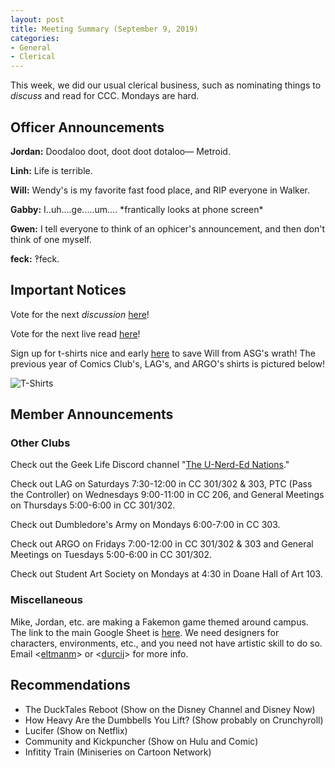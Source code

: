```yaml
---
layout: post
title: Meeting Summary (September 9, 2019)
categories:
- General
- Clerical
---
```


This week, we did our usual clerical business, such as nominating things to *discuss* and read for CCC.  Mondays are hard.

## Officer Announcements

**Jordan:**  Doodaloo doot, doot doot dotaloo— Metroid.

**Linh:**  Life is terrible.

**Will:**  Wendy's is my favorite fast food place, and RIP everyone in Walker.

**Gabby:**  I..uh....ge.....um.... \*frantically looks at phone screen\*

**Gwen:**  I tell everyone to think of an ophicer's announcement, and then don't think of one myself.

**feck:**  ‽feck.

## Important Notices

Vote for the next *discussion* [here](https://docs.google.com/forms/d/e/1FAIpQLSe4sD2djD3BnNgVgL15K0qFp_GCq3iKeXnHWeGWfX_aKMbN7g/viewform?usp=sf_link)!

Vote for the next live read [here](https://docs.google.com/forms/d/e/1FAIpQLSddMEYZyPQCOAAw6mBLCHiJJm0vo7dxBFe2lM6PbAbUMrzpAg/viewform?usp=sf_link)!

Sign up for t-shirts nice and early [here](https://docs.google.com/forms/d/e/1FAIpQLScV7z0UpsXuaAsZiq4vp2tpfcicbPbnC_3hbV_u2dTerl1bZQ/viewform) to save Will from ASG's wrath!  The previous year of Comics Club's, LAG's, and ARGO's shirts is pictured below!

![T-Shirts](../../../../../../images/blog/oldshirts.jpg)

## Member Announcements

### Other Clubs

Check out the Geek Life Discord channel "[The U-Nerd-Ed Nations](https://discord.gg/bKXT3FM)."

Check out LAG on Saturdays 7:30-12:00 in CC 301/302 & 303, PTC (Pass the Controller) on Wednesdays 9:00-11:00 in CC 206, and General Meetings on Thursdays 5:00-6:00 in CC 301/302.

Check out Dumbledore's Army on Mondays 6:00-7:00 in CC 303.

Check out ARGO on Fridays 7:00-12:00 in CC 301/302 & 303 and General Meetings on Tuesdays 5:00-6:00 in CC 301/302.

Check out Student Art Society on Mondays at 4:30 in Doane Hall of Art 103.

### Miscellaneous

Mike, Jordan, etc. are making a Fakemon game themed around campus.  The link to the main Google Sheet is [here](https://docs.google.com/spreadsheets/d/1mO_jn8xz4hN0sAEAv0LH6S_IHrX8TrWRkwoyjccBwHI/edit).  We need designers for characters, environments, etc., and you need not have artistic skill to do so.  Email <[eltmanm](mailto:eltmanm@allegheny.edu)> or <[durcij](mailto:durcij@allegheny.edu)> for more info.

## Recommendations

* The DuckTales Reboot (Show on the Disney Channel and Disney Now)
* How Heavy Are the Dumbbells You Lift? (Show probably on Crunchyroll)
* Lucifer (Show on Netflix)
* Community and Kickpuncher (Show on Hulu and Comic)
* Infitity Train (Miniseries on Cartoon Network)
